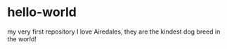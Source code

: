 # hello-world
my very first repository
I love Airedales, they are the kindest dog breed in the world! 
